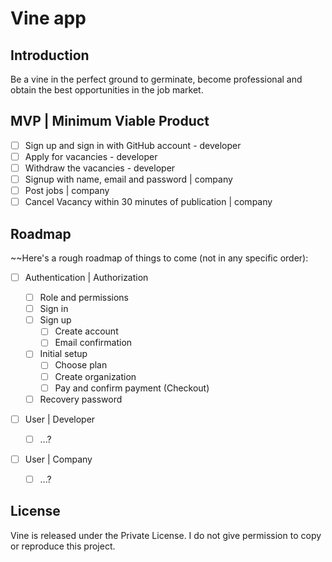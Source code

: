 # Vine app

## Introduction

Be a vine in the perfect ground to germinate, become professional and obtain the best opportunities in the job market.

## MVP | Minimum Viable Product

- [ ] Sign up and sign in with GitHub account - developer
- [ ] Apply for vacancies - developer
- [ ] Withdraw the vacancies - developer
- [ ] Signup with name, email and password | company
- [ ] Post jobs | company
- [ ] Cancel Vacancy within 30 minutes of publication | company

## Roadmap

~~Here's a rough roadmap of things to come (not in any specific order):

- [ ] Authentication | Authorization

  - [ ] Role and permissions
  - [ ] Sign in
  - [ ] Sign up
    - [ ] Create account
    - [ ] Email confirmation
  - [ ] Initial setup
    - [ ] Choose plan
    - [ ] Create organization
    - [ ] Pay and confirm payment (Checkout)
  - [ ] Recovery password

- [ ] User | Developer

  - [ ] ...?

- [ ] User | Company

  - [ ] ...?
## License

Vine is released under the Private License. I do not give permission to copy or reproduce this project.
